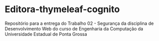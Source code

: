 # Editora-thymeleaf-cognito
Repositório para a entrega do Trabalho 02 - Segurança da disciplina de Desenvolvimento Web do curso de Engenharia da Computação da Universidade Estadual de Ponta Grossa

